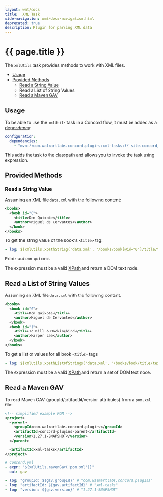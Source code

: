 ```yaml
---
layout: wmt/docs
title:  XML Task
side-navigation: wmt/docs-navigation.html
deprecated: true
description: Plugin for parsing XML data
---
```


# {{ page.title }}

The `xmlUtils` task provides methods to work with XML files.

- [Usage](#usage)
- [Provided Methods](#provided-methods)
    - [Read a String Value](#read-a-string-value)
    - [Read a List of String Values](#read-a-list-of-string-values)
    - [Read a Maven GAV](#read-a-maven-gav)

## Usage

To be able to use the `xmlUtils` task in a Concord flow, it must be added as a
[dependency](../processes-v1/configuration.html#dependencies):

```yaml
configuration:
  dependencies:
    - "mvn://com.walmartlabs.concord.plugins:xml-tasks:{{ site.concord_plugins_version }}"
```

This adds the task to the classpath and allows you to invoke the task using
expression.

## Provided Methods

### Read a String Value

Assuming an XML file `data.xml` with the following content:

```xml
<books>
  <book id="0">
    <title>Don Quixote</title>
    <author>Miguel de Cervantes</author>
  </book>
</books>
```

To get the string value of the book's `<title>` tag:

```yaml
- log: ${xmlUtils.xpathString('data.xml', '/books/book[@id="0"]/title/text()')}
```

Prints out `Don Quixote`.

The expression must be a valid [XPath](https://en.wikipedia.org/wiki/XPath) and
return a DOM text node.

## Read a List of String Values

Assuming an XML file `data.xml` with the following content:

```xml
<books>
  <book id="0">
    <title>Don Quixote</title>
    <author>Miguel de Cervantes</author>
  </book>
  <book id="1">
    <title>To Kill a Mockingbird</title>
    <author>Harper Lee</author>
  </book>
</books>
```

To get a list of values for all book `<title>` tags:

```yaml
- log: ${xmlUtils.xpathListOfStrings('data.xml', '/books/book/title/text()')}
```

The expression must be a valid [XPath](https://en.wikipedia.org/wiki/XPath) and
return a set of DOM text node.

## Read a Maven GAV

To read Maven GAV (groupId/artifactId/version attributes) from a `pom.xml`
file:

```xml
<!-- simplified example POM -->
<project>
  <parent>
    <groupId>com.walmartlabs.concord.plugins</groupId>
    <artifactId>concord-plugins-parent</artifactId>
    <version>1.27.1-SNAPSHOT</version>
  </parent>

  <artifactId>xml-tasks</artifactId>
</project>
```

```yaml
# concord.yml
- expr: "${xmlUtils.mavenGav('pom.xml')}"
  out: gav

- log: "groupId: ${gav.groupId}" # "com.walmartlabs.concord.plugins"
- log: "artifactId: ${gav.artifactId}" # "xml-tasks"
- log: "version: ${gav.version}" # "1.27.1-SNAPSHOT"
```
